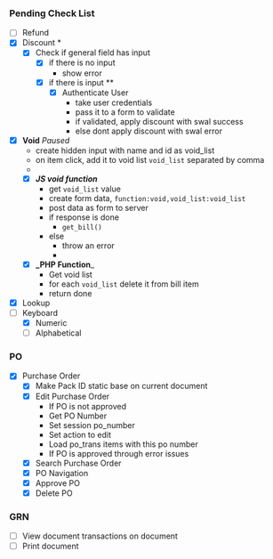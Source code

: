 ### Pending Check List

- [ ] Refund
- [x] Discount *
    - [x] Check if general field has input
      - [x] if there is no input
          - show error
      - [x] if there is input **
        - [x] Authenticate User
            - take user credentials
            - pass it to a form to validate
            - if validated, apply discount with swal success
            - else dont apply discount with swal error
- [x] **Void** _Paused_
    - create hidden input with name and id as void_list
    - on item click, add it to void list `void_list` separated by comma
    - 
    - [x] **_JS void function_**
      - get `void_list` value
      - create form data, `function:void,void_list:void_list`
      - post data as form to server
      - if response is done
        - `get_bill()`
      - else
        - throw an error
        - 
    - [x] **_PHP Function**_    
      - Get void list
      - for each `void_list` delete it from bill item
      - return done


- [x] Lookup
- [ ] Keyboard
    - [x] Numeric
    - [ ] Alphabetical

### PO
- [x] Purchase Order
    - [x] Make Pack ID static base on current document
    - [x] Edit Purchase Order
         - If PO is not approved
         - Get PO Number
         - Set session po_number
         - Set action to edit
         - Load po_trans items with this po number
         - If PO is approved through error issues
    - [x] Search Purchase Order
    - [x] PO Navigation
    - [x] Approve PO
    - [x] Delete PO

### GRN
- [ ] View document transactions on document
- [ ] Print document